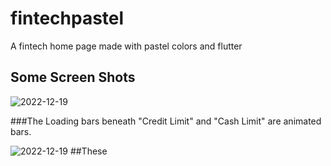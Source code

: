 # fintechpastel

A fintech home page made with pastel colors and flutter

## Some Screen Shots

![2022-12-19](https://user-images.githubusercontent.com/75297171/208490822-e38e970a-7c59-4852-b45b-bc5d9a8dd4a6.png)

###The Loading bars beneath "Credit Limit" and "Cash Limit" are animated bars.

![2022-12-19](https://user-images.githubusercontent.com/75297171/208491400-d0a38a65-07f6-42e5-a325-dffc1339b36f.png)
##These
